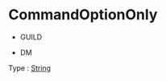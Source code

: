 # CommandOptionOnly

- GUILD

- DM

Type : [String](https://developer.mozilla.org/en-US/docs/Web/JavaScript/Reference/Global_Objects/String)
